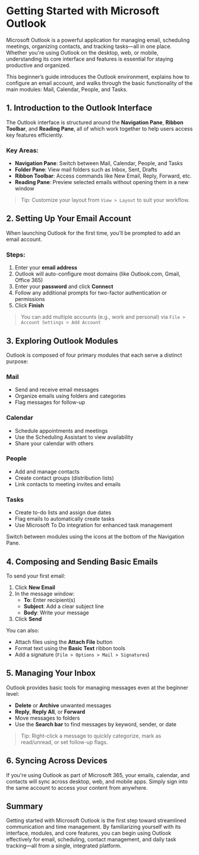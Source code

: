 # Getting Started with Microsoft Outlook

Microsoft Outlook is a powerful application for managing email, scheduling meetings, organizing contacts, and tracking tasks—all in one place. Whether you're using Outlook on the desktop, web, or mobile, understanding its core interface and features is essential for staying productive and organized.

This beginner’s guide introduces the Outlook environment, explains how to configure an email account, and walks through the basic functionality of the main modules: Mail, Calendar, People, and Tasks.

## 1. Introduction to the Outlook Interface

The Outlook interface is structured around the **Navigation Pane**, **Ribbon Toolbar**, and **Reading Pane**, all of which work together to help users access key features efficiently.

### Key Areas:
- **Navigation Pane**: Switch between Mail, Calendar, People, and Tasks
- **Folder Pane**: View mail folders such as Inbox, Sent, Drafts
- **Ribbon Toolbar**: Access commands like New Email, Reply, Forward, etc.
- **Reading Pane**: Preview selected emails without opening them in a new window

> Tip: Customize your layout from `View > Layout` to suit your workflow.

## 2. Setting Up Your Email Account

When launching Outlook for the first time, you’ll be prompted to add an email account.

### Steps:
1. Enter your **email address**
2. Outlook will auto-configure most domains (like Outlook.com, Gmail, Office 365)
3. Enter your **password** and click **Connect**
4. Follow any additional prompts for two-factor authentication or permissions
5. Click **Finish**

> You can add multiple accounts (e.g., work and personal) via `File > Account Settings > Add Account`

## 3. Exploring Outlook Modules

Outlook is composed of four primary modules that each serve a distinct purpose:

### Mail
- Send and receive email messages
- Organize emails using folders and categories
- Flag messages for follow-up

### Calendar
- Schedule appointments and meetings
- Use the Scheduling Assistant to view availability
- Share your calendar with others

### People
- Add and manage contacts
- Create contact groups (distribution lists)
- Link contacts to meeting invites and emails

### Tasks
- Create to-do lists and assign due dates
- Flag emails to automatically create tasks
- Use Microsoft To Do integration for enhanced task management

Switch between modules using the icons at the bottom of the Navigation Pane.

## 4. Composing and Sending Basic Emails

To send your first email:

1. Click **New Email**
2. In the message window:
   - **To**: Enter recipient(s)
   - **Subject**: Add a clear subject line
   - **Body**: Write your message
3. Click **Send**

You can also:
- Attach files using the **Attach File** button
- Format text using the **Basic Text** ribbon tools
- Add a signature (`File > Options > Mail > Signatures`)

## 5. Managing Your Inbox

Outlook provides basic tools for managing messages even at the beginner level:

- **Delete** or **Archive** unwanted messages
- **Reply**, **Reply All**, or **Forward**
- Move messages to folders
- Use the **Search bar** to find messages by keyword, sender, or date

> Tip: Right-click a message to quickly categorize, mark as read/unread, or set follow-up flags.

## 6. Syncing Across Devices

If you're using Outlook as part of Microsoft 365, your emails, calendar, and contacts will sync across desktop, web, and mobile apps. Simply sign into the same account to access your content from anywhere.

## Summary

Getting started with Microsoft Outlook is the first step toward streamlined communication and time management. By familiarizing yourself with its interface, modules, and core features, you can begin using Outlook effectively for email, scheduling, contact management, and daily task tracking—all from a single, integrated platform.
